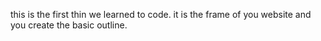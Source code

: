 this is the first thin we learned to code.
it is the frame of you website and you create the basic outline.
